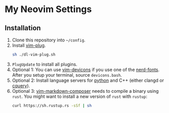 # My Neovim Settings

## Installation

1. Clone this repository into `~/config`.
1. Install [vim-plug](https://github.com/junegunn/vim-plug).
   ```bash
   sh ./dl-vim-plug.sh
   ```
1. `PlugUpdate` to install all plugins.
1. Optional 1: You can use
   [vim-devicons](https://github.com/ryanoasis/vim-devicons) if you use
   one of the [nerd-fonts](https://github.com/ryanoasis/nerd-fonts). After you
   setup your terminal, source `devicons.bash`.
1. Optional 2: Install language servers for
   [python](https://github.com/palantir/python-language-server) and C++
   (either clangd or [cquery](https://github.com/cquery-project/cquery)).
1. Optional 3:
   [vim-markdown-composer](https://github.com/euclio/vim-markdown-composer)
   needs to compile a binary using `rust`. You might want to install a new
   version of `rust` with `rustup`:
   ```bash 
   curl https://sh.rustup.rs -sSf | sh
   ```
